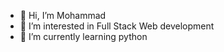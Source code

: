 - 👋 Hi, I’m Mohammad
- 👀 I’m interested in Full Stack Web development
- 🌱 I’m currently learning python
  



